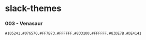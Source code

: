 # slack-themes

### 003 - Venasaur

```
#105241,#076570,#FF7B73,#FFFFFF,#833100,#FFFFFF,#83DE7B,#DE4141
```